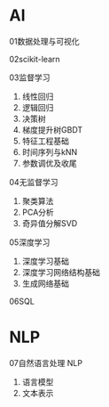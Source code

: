 # AI

01数据处理与可视化

02scikit-learn

03监督学习
1. 线性回归
2. 逻辑回归
3. 决策树
4. 梯度提升树GBDT
5. 特征工程基础
6. 时间序列与kNN
7. 参数调优及收尾

04无监督学习
1. 聚类算法
2. PCA分析
3. 奇异值分解SVD

05深度学习
1. 深度学习基础
2. 深度学习网络结构基础
3. 生成网络基础

06SQL


# NLP

07自然语言处理 NLP
1. 语言模型
2. 文本表示
